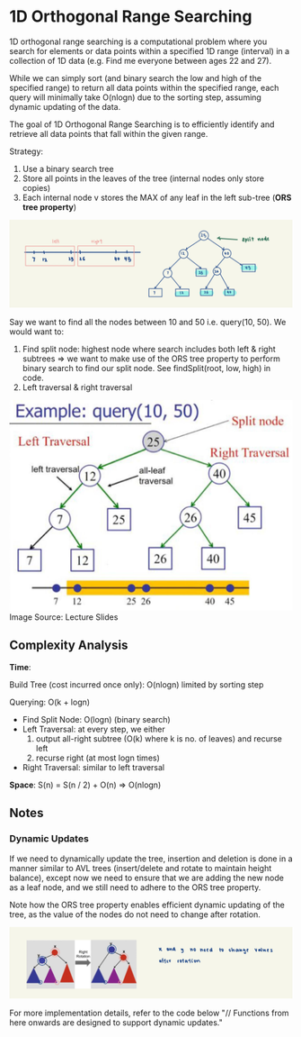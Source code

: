 # 1D Orthogonal Range Searching

1D orthogonal range searching is a computational problem where you search for elements or data points within a 
specified 1D range (interval) in a collection of 1D data (e.g. Find me everyone between ages 22 and 27). 

While we can simply sort (and binary search the low and high of the specified range) to return all data points within 
the specified range, each query will minimally take O(nlogn) due to the sorting step, assuming dynamic updating of 
the data.

The goal of 1D Orthogonal Range Searching is to efficiently identify and retrieve all data points that fall within the 
given range.

Strategy:
1. Use a binary search tree
2. Store all points in the leaves of the tree (internal nodes only store copies)
3. Each internal node v stores the MAX of any leaf in the left sub-tree (**ORS tree property**)

![1DORS](../../../../../../docs/assets/images/1DORS.jpg)

Say we want to find all the nodes between 10 and 50 i.e. query(10, 50). We would want to:
1. Find split node: highest node where search includes both left & right subtrees
=> we want to make use of the ORS tree property to perform binary search to find our split node. See findSplit(root, low, high) in code. 
2. Left traversal & right traversal

![1DORSQuery](../../../../../../docs/assets/images/1DORSQuery.jpeg)
Image Source: Lecture Slides

## Complexity Analysis
**Time**:

Build Tree (cost incurred once only): O(nlogn) limited by sorting step

Querying: O(k + logn)
- Find Split Node: O(logn) (binary search)
- Left Traversal: at every step, we either
    1. output all-right subtree (O(k) where k is no. of leaves) and recurse left
    2. recurse right (at most logn times)
- Right Traversal: similar to left traversal

**Space**: S(n) = S(n / 2) + O(n) => O(nlogn)

## Notes
### Dynamic Updates
If we need to dynamically update the tree, insertion and deletion is done in a manner similar to AVL trees 
(insert/delete and rotate to maintain height balance), except now we need to ensure that we are adding the new node
as a leaf node, and we still need to adhere to the ORS tree property. 

Note how the ORS tree property enables efficient dynamic updating of the tree, as the value of the nodes do not need 
to change after rotation. 

![1DORSDynamicUpdates](../../../../../../docs/assets/images/1DORSDynamicUpdates.jpg)

For more implementation details, refer to the code below "// Functions from here onwards are designed to support 
dynamic updates."
